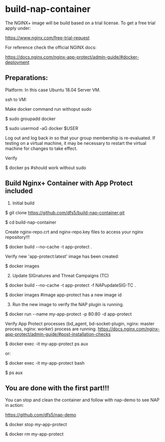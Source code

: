 # build-nap-container

The NGINX+ image will be build based on a trial license. To get a free trial apply under:

https://www.nginx.com/free-trial-request

For reference check the official NGINX docs:

https://docs.nginx.com/nginx-app-protect/admin-guide/#docker-deployment

Preparations:
---------------

Platform: In this case Ubuntu 18.04 Server VM.

ssh to VM:

Make docker command run withoput sudo

$ sudo groupadd docker

$ sudo usermod -aG docker $USER

Log out and log back in so that your group membership is re-evaluated.
If testing on a virtual machine, it may be necessary to restart the virtual machine for changes to take effect.

Verify

$ docker ps      #should work without sudo

Build Nginx+ Container with App Protect included
--

1. Initial build

$ git clone https://github.com/dfs5/build-nap-container.git

$ cd build-nap-container

Create nginx-repo.crt and nginx-repo.key files to access your nginx repository!!! 

$ docker build --no-cache -t app-protect .

Verify new 'app-protect:latest' image has been created: 

$ docker images

2. Update SIGnatures and Threat Campaigns (TC)

$ docker build --no-cache -t app-protect -f NAPupdateSIG-TC .

$ docker images      #image app-protect has a new image id

3. Run the new image to verify the NAP plugin is running.

$ docker run --name my-app-protect -p 80:80 -d app-protect

Verify App Protect processes (bd_agent, bd-socket-plugin, nginx: master process, nginx: worker) process are running. https://docs.nginx.com/nginx-app-protect/admin-guide/#post-installation-checks

$ docker exec -it my-app-protect ps aux

or:

$ docker exec -it my-app-protect bash

$ ps aux

You are done with the first part!!!
--

You can stop and clean the container and follow with nap-demo to see NAP in action: 

https://github.com/dfs5/nap-demo

& docker stop my-app-protect

& docker rm my-app-protect

